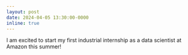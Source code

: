 ```yaml
---
layout: post
date: 2024-04-05 13:30:00-0000
inline: true
---
```


I am excited to start my first industrial internship as a data scientist at Amazon this summer!